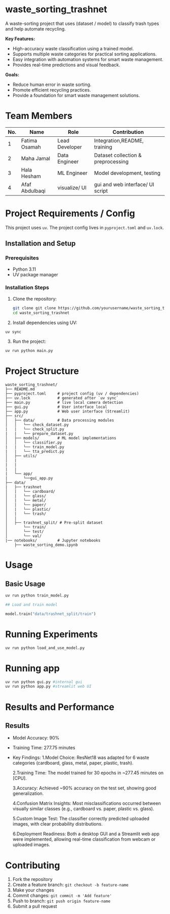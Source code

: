 ﻿# waste_sorting_trashnet

A waste-sorting project that uses (dataset / model) to classify trash types and help automate recycling.

**Key Features:**
- High-accuracy waste classification using a trained model.
- Supports multiple waste categories for practical sorting applications.
- Easy integration with automation systems for smart waste management.
- Provides real-time predictions and visual feedback.

**Goals:**
- Reduce human error in waste sorting.
- Promote efficient recycling practices.
- Provide a foundation for smart waste management solutions.


# Team Members
| No. | Name         | Role           | Contribution                              |
|-----|--------------|----------------|-------------------------------------------|
| 1   |Fatima Osamah | Lead Developer | Integration,README, training              |
| 2   |Maha Jamal    | Data Engineer  | Dataset collection & preprocessing        |
| 3   |Hala Hesham   | ML Engineer    | Model development, testing                |
| 4   |Afaf Abdulbaqi| visualize/ UI  | gui and web interface/ UI script          |

# Project Requirements / Config
This project uses `uv`. The project config lives in `pyproject.toml` and `uv.lock`.

## Installation and Setup

### Prerequisites
- Python 3.11
- UV package manager

### Installation Steps
1. Clone the repository:
   ```bash
   git clone git clone https://github.com/yourusername/waste_sorting_trashnet.git
   cd waste_sorting_trashnet

2. Install dependencies using UV:
 ```bash
uv sync
 ```
3. Run the project:
 ```bash
uv run python main.py 
  ```
# Project Structure
```
waste_sorting_trashnet/
├── README.md
├── pyproject.toml     # project config (uv / dependencies)
├── uv.lock            # generated after `uv sync`
├── main.py            # live local camera detection
├── gui.py             # User interface local
├── app.py             # Web user interface (Streamlit)
├── src/
│   ├── data/          # Data processing modules
│   │   └── check_dataset.py
|   |   └── check_split.py
|   |   └── prepare_dataset.py
│   ├── models/        # ML model implementations
│   │   └── classifier.py
|   |   └── train_model.py
|   |   └── tta_predict.py
│   ├── utils/
│   |   
|   |
|   |
|   └── app/           
|       └──gui_app.py
├── data/
|   ├── trashnet 
│   |   └── cardboard/
│   |   └── glass/
│   |   └── metal/
│   |   └── paper/
│   |   └── plastic/
│   |   └── trash/
│   |
│   ├── trashnet_split/ # Pre-split dataset
│       └── train/
│       └── test/
│       └── val/
|── notebooks/         # Jupyter notebooks
    ├── waste_sorting_demo.ipynb
```
# Usage

## Basic Usage
```python
uv run python train_model.py

## Load and train model

model.train("data/trashnet_split/train")
```
# Running Experiments
```bash
uv run python load_and_use_model.py

```
# Running app
```bash
uv run python gui.py #internal gui
uv run python app.py #streamlit web UI

```
# Results and Performance

## Results
- Model Accuracy: 90%
- Training Time: 277.75 minutes
- Key Findings:
   1.Model Choice: ResNet18 was adapted for 6 waste categories (cardboard, glass, metal, paper, plastic, trash).

   2.Training Time: The model trained for 30 epochs in ~277.45 minutes on [CPU].

   3.Accuracy: Achieved ~90% accuracy on the test set, showing good generalization.

   4.Confusion Matrix Insights: Most misclassifications occurred between visually similar classes (e.g., cardboard vs. paper, plastic vs. glass).

   5.Custom Image Test: The classifier correctly predicted uploaded images, with clear probability distributions.

   6.Deployment Readiness: Both a desktop GUI and a Streamlit web app were implemented, allowing real-time classification from webcam or uploaded images.

# Contributing

1. Fork the repository
2. Create a feature branch: `git checkout -b feature-name`
3. Make your changes
4. Commit changes: `git commit -m 'Add feature'`
5. Push to branch: `git push origin feature-name`
6. Submit a pull request







